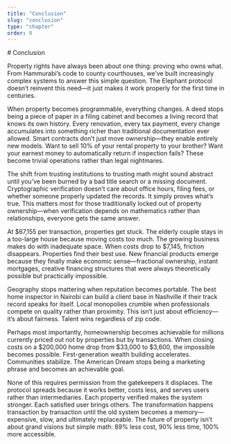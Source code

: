 ```yaml
---
title: "Conclusion"
slug: "conclusion"
type: "chapter"
order: 0
---
```


\# Conclusion

Property rights have always been about one thing: proving who owns what.
From Hammurabi’s code to county courthouses, we’ve built increasingly
complex systems to answer this simple question. The Elephant protocol
doesn’t reinvent this need—it just makes it work properly for the first
time in centuries.

When property becomes programmable, everything changes. A deed stops
being a piece of paper in a filing cabinet and becomes a living record
that knows its own history. Every renovation, every tax payment, every
change accumulates into something richer than traditional documentation
ever allowed. Smart contracts don’t just move ownership—they enable
entirely new models. Want to sell 10% of your rental property to your
brother? Want your earnest money to automatically return if inspection
fails? These become trivial operations rather than legal nightmares.

The shift from trusting institutions to trusting math might sound
abstract until you’ve been burned by a bad title search or a missing
document. Cryptographic verification doesn’t care about office hours,
filing fees, or whether someone properly updated the records. It simply
proves what’s true. This matters most for those traditionally locked out
of property ownership—when verification depends on mathematics rather
than relationships, everyone gets the same answer.

At $67,155 per transaction, properties get stuck. The elderly couple
stays in a too-large house because moving costs too much. The growing
business makes do with inadequate space. When costs drop to $7,145,
friction disappears. Properties find their best use. New financial
products emerge because they finally make economic sense—fractional
ownership, instant mortgages, creative financing structures that were
always theoretically possible but practically impossible.

Geography stops mattering when reputation becomes portable. The best
home inspector in Nairobi can build a client base in Nashville if their
track record speaks for itself. Local monopolies crumble when
professionals compete on quality rather than proximity. This isn’t just
about efficiency—it’s about fairness. Talent wins regardless of zip
code.

Perhaps most importantly, homeownership becomes achievable for millions
currently priced out not by properties but by transactions. When closing
costs on a $200,000 home drop from $33,000 to $3,600, the impossible
becomes possible. First-generation wealth building accelerates.
Communities stabilize. The American Dream stops being a marketing phrase
and becomes an achievable goal.

None of this requires permission from the gatekeepers it displaces. The
protocol spreads because it works better, costs less, and serves users
rather than intermediaries. Each property verified makes the system
stronger. Each satisfied user brings others. The transformation happens
transaction by transaction until the old system becomes a
memory—expensive, slow, and ultimately replaceable. The future of
property isn’t about grand visions but simple math: 89% less cost, 90%
less time, 100% more accessible.
